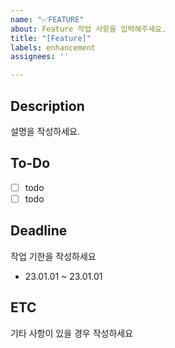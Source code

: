```yaml
---
name: "✅FEATURE"
about: Feature 작업 사항을 입력해주세요.
title: "[Feature]"
labels: enhancement
assignees: ''

---
```


## Description
설명을 작성하세요.

## To-Do
- [ ] todo
- [ ] todo

## Deadline
작업 기한을 작성하세요
- 23.01.01 ~ 23.01.01

## ETC
기타 사항이 있을 경우 작성하세요
